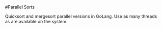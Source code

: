 #Parallel Sorts

Quicksort and mergesort parallel versions in GoLang. Use
as many threads as are available on the system.